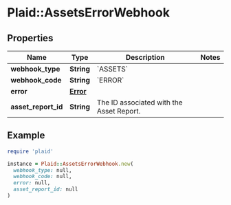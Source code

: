 # Plaid::AssetsErrorWebhook

## Properties

| Name | Type | Description | Notes |
| ---- | ---- | ----------- | ----- |
| **webhook_type** | **String** | &#x60;ASSETS&#x60; |  |
| **webhook_code** | **String** | &#x60;ERROR&#x60; |  |
| **error** | [**Error**](Error.md) |  |  |
| **asset_report_id** | **String** | The ID associated with the Asset Report. |  |

## Example

```ruby
require 'plaid'

instance = Plaid::AssetsErrorWebhook.new(
  webhook_type: null,
  webhook_code: null,
  error: null,
  asset_report_id: null
)
```

